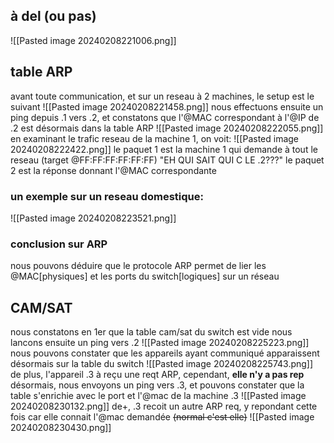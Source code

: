 ## à del (ou pas)
![[Pasted image 20240208221006.png]]
## table ARP
avant toute communication, et sur un reseau à 2 machines, le setup est le suivant
![[Pasted image 20240208221458.png]]
nous effectuons ensuite un ping depuis .1 vers .2, et constatons que l'@MAC correspondant à l'@IP de .2 est désormais dans la table ARP
![[Pasted image 20240208222055.png]]
en examinant le trafic reseau de la machine 1, on voit:
![[Pasted image 20240208222422.png]]
le paquet 1 est la machine 1 qui demande à tout le reseau (target @FF:FF:FF:FF:FF:FF) "EH QUI SAIT QUI C LE .2???"
le paquet 2 est la réponse donnant l'@MAC correspondante
### un exemple sur un reseau domestique:
![[Pasted image 20240208223521.png]]
### conclusion sur ARP
nous pouvons déduire que le protocole ARP permet de lier les @MAC\[physiques] et les ports du switch\[logiques] sur un réseau
## CAM/SAT
nous constatons en 1er que la table cam/sat du switch est vide
nous lancons ensuite un ping vers .2
![[Pasted image 20240208225223.png]]
nous pouvons constater que les appareils ayant communiqué apparaissent désormais sur la table du switch
![[Pasted image 20240208225743.png]]
de plus, l'appareil .3 à reçu une reqt ARP, cependant, **elle n'y a pas rep**
désormais, nous envoyons un ping vers .3, et pouvons constater que la table s'enrichie avec le port et l'@mac de la machine .3
![[Pasted image 20240208230132.png]]
de+, .3 recoit un autre ARP req, y repondant cette fois car elle connait l'@mac demandée ~~(normal c'est elle)~~
![[Pasted image 20240208230430.png]]
